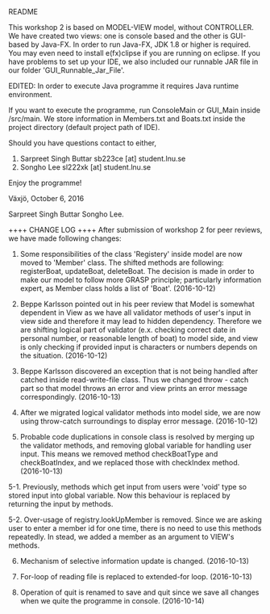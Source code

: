 README

This workshop 2 is based on MODEL-VIEW model, without CONTROLLER.
We have created two views: one is console based and the other is GUI-based by Java-FX.
In order to run Java-FX, JDK 1.8 or higher is required. You may even need to install e(fx)clipse if you are running on eclipse.
If you have problems to set up your IDE, we also included our runnable JAR file in our folder 'GUI_Runnable_Jar_File'.

EDITED: In order to execute Java programme it requires Java runtime environment.

If you want to execute the programme, run ConsoleMain or GUI_Main inside /src/main.
We store information in Members.txt and Boats.txt inside the project directory (default project path of IDE).

Should you have questions contact to either,
1. Sarpreet Singh Buttar sb223ce [at] student.lnu.se
2. Songho Lee sl222xk [at] student.lnu.se

Enjoy the programme!

Växjö, October 6, 2016

Sarpreet Singh Buttar
Songho Lee.

++++ CHANGE LOG ++++
After submission of workshop 2 for peer reviews, we have made following changes:
1. Some responsibilities of the class 'Registery' inside model are now moved to 'Member' class.
The shifted methods are following: registerBoat, updateBoat, deleteBoat.
The decision is made in order to make our model to follow more GRASP principle;
particularly information expert, as Member class holds a list of 'Boat'. (2016-10-12)

2. Beppe Karlsson pointed out in his peer review that Model is somewhat dependent in View as we have all validator methods of user's input in view side and therefore it may lead to hidden dependency. Therefore we are shifting logical part of validator (e.x. checking correct date in personal number, or reasonable length of boat) to model side, and view is only checking if provided input is characters or numbers depends on the situation. (2016-10-12)

3. Beppe Karlsson discovered an exception that is not being handled after catched inside read-write-file class.
Thus we changed throw - catch part so that model throws an error and view prints an error message correspondingly. (2016-10-13)

4. After we migrated logical validator methods into model side, we are now using throw-catch surroundings to display error message. (2016-10-12)

5. Probable code duplications in console class is resolved by merging up the validator methods, and removing global variable for handling user input. This means we removed method checkBoatType and checkBoatIndex, and we replaced those with checkIndex method. (2016-10-13)

5-1. Previously, methods which get input from users were 'void' type so  stored input into global variable. Now this behaviour is replaced by returning the input by methods.

5-2. Over-usage of registry.lookUpMember is removed. Since we are asking user to enter a member id for one time, there is no need to use this methods repeatedly. In stead, we added a member as an argument to VIEW's methods.

6. Mechanism of selective information update is changed. (2016-10-13)

7. For-loop of reading file is replaced to extended-for loop. (2016-10-13)

8. Operation of quit is renamed to save and quit since we save all changes when we quite the programme in console. (2016-10-14)
